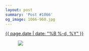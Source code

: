 ```yaml
---
layout: post
summary: 'Post #1066'
og_image: 1066-960.jpg
---
```


<p>
 <time>
  <a href="/1066">
   {{ page.date | date: "%B %-d, %Y" }}
  </a>
 </time>
 <a href="/1066">
  <figure data-taken="2/13/2020">
   <img sizes="(min-width: 700px) 50vw, calc(100vw - 2rem)" src="{{ site.assets_url }}/1066-480.jpg" srcset="{{ site.assets_url }}/1066-240.jpg 240w, {{ site.assets_url }}/1066-480.jpg 480w, {{ site.assets_url }}/1066-720.jpg 720w, {{ site.assets_url }}/1066-960.jpg 960w"/>
  </figure>
 </a>
</p>

